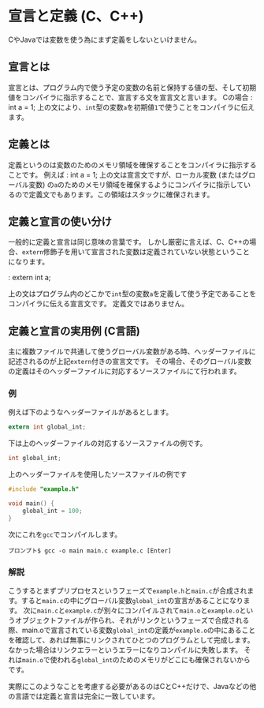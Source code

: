 # 宣言と定義 (C、C++)
CやJavaでは変数を使う為にまず定義をしないといけません。

## 宣言とは
宣言とは、プログラム内で使う予定の変数の名前と保持する値の型、そして初期値をコンパイラに指示することで、宣言する文を宣言文と言います。
Cの場合
: int a = 1;
上の文により、`int`型の変数`a`を初期値`1`で使うことをコンパイラに伝えます。

## 定義とは
定義というのは変数のためのメモリ領域を確保することをコンパイラに指示することです。
例えば
: int a = 1;
上の文は宣言文ですが、ローカル変数 (またはグローバル変数) の`a`のためのメモリ領域を確保するようにコンパイラに指示しているので定義文でもあります。この領域はスタックに確保されます。

## 定義と宣言の使い分け
一般的に定義と宣言は同じ意味の言葉です。
しかし厳密に言えば、C、C++の場合、`extern`修飾子を用いて宣言された変数は定義されていない状態ということになります。

: extern int a;

上の文はプログラム内のどこかで`int`型の変数`a`を定義して使う予定であることをコンパイラに伝える宣言文です。
定義文ではありません。


## 定義と宣言の実用例 (C言語)
主に複数ファイルで共通して使うグローバル変数がある時、ヘッダーファイルに記述されるのが上記`extern`付きの宣言文です。
その場合、そのグローバル変数の定義はそのヘッダーファイルに対応するソースファイルにて行われます。

### 例
例えば下のようなヘッダーファイルがあるとします。
```example.h
extern int global_int;
```

下は上のヘッダーファイルの対応するソースファイルの例です。
```example.c
int global_int;
```

上のヘッダーファイルを使用したソースファイルの例です
```main.c
#include "example.h"

void main() {
    global_int = 100;
}
```

次にこれを`gcc`でコンパイルします。
```ターミナル
プロンプト$ gcc -o main main.c example.c [Enter]
```

### 解説
こうするとまずプリプロセスというフェーズで`example.h`と`main.c`が合成されます。すると`main.c`の中にグローバル変数`global_int`の宣言があることになります。
次に`main.c`と`example.c`が別々にコンパイルされて`main.o`と`example.o`というオブジェクトファイルが作られ、それがリンクというフェーズで合成される際、main.oで宣言されている変数`global_int`の定義が`example.o`の中にあることを確認して、あれば無事にリンクされてひとつのプログラムとして完成します。
なかった場合はリンクエラーというエラーになりコンパイルに失敗します。
それは`main.o`で使われる`global_int`のためのメモリがどこにも確保されないからです。

実際にこのようなことを考慮する必要があるのはCとC++だけで、Javaなどの他の言語では定義と宣言は完全に一致しています。


